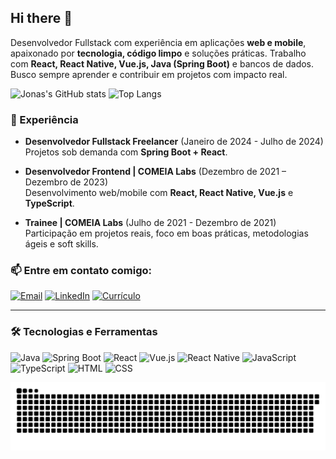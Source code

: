 ## Hi there 🖖
Desenvolvedor Fullstack com experiência em aplicações **web e mobile**, apaixonado por **tecnologia, código limpo** e soluções práticas. Trabalho com **React, React Native, Vue.js, Java (Spring Boot)** e bancos de dados. Busco sempre aprender e contribuir em projetos com impacto real.

![Jonas's GitHub stats](https://github-readme-stats.vercel.app/api?username=Jonas-eng-21&show_icons=true&theme=dracula)
![Top Langs](https://github-readme-stats.vercel.app/api/top-langs/?username=Jonas-eng-21&layout=compact&langs_count=6&theme=radical)

### 📌 Experiência

- **Desenvolvedor Fullstack Freelancer** (Janeiro de 2024 - Julho de 2024)  
  Projetos sob demanda com **Spring Boot + React**.

- **Desenvolvedor Frontend | COMEIA Labs** (Dezembro de 2021 – Dezembro de 2023)  
  Desenvolvimento web/mobile com **React, React Native, Vue.js** e **TypeScript**.

- **Trainee | COMEIA Labs** (Julho de 2021 - Dezembro de 2021)  
  Participação em projetos reais, foco em boas práticas, metodologias ágeis e soft skills.


### 📫 Entre em contato comigo:

[![Email](https://img.shields.io/badge/Email-D14836?style=for-the-badge&logo=gmail&logoColor=white)](mailto:jonas.eng.software@gmail.com)
[![LinkedIn](https://img.shields.io/badge/LinkedIn-0A66C2?style=for-the-badge&logo=linkedin&logoColor=white)](https://www.linkedin.com/in/jonas-soares-824a8a361/)
[![Currículo](https://img.shields.io/badge/Currículo-Canvas-00C4CC?style=for-the-badge&logo=canva&logoColor=white)](https://www.canva.com/design/DAGpO-LKCUk/uE1cfEO6mSSV23reayA0mw/edit?utm_content=DAGpO-LKCUk&utm_campaign=designshare&utm_medium=link2&utm_source=sharebutton)



---

### 🛠️ Tecnologias e Ferramentas
![Java](https://img.shields.io/badge/Java-ED8B00?style=for-the-badge&logo=java&logoColor=white)
![Spring Boot](https://img.shields.io/badge/Spring_Boot-6DB33F?style=for-the-badge&logo=spring-boot&logoColor=white)
![React](https://img.shields.io/badge/React-20232A?style=for-the-badge&logo=react&logoColor=61DAFB)
![Vue.js](https://img.shields.io/badge/Vue.js-35495E?style=for-the-badge&logo=vue.js&logoColor=4FC08D)
![React Native](https://img.shields.io/badge/React_Native-20232A?style=for-the-badge&logo=react&logoColor=61DAFB)
![JavaScript](https://img.shields.io/badge/JavaScript-F7DF1E?style=for-the-badge&logo=javascript&logoColor=black)
![TypeScript](https://img.shields.io/badge/TypeScript-007ACC?style=for-the-badge&logo=typescript&logoColor=white)
![HTML](https://img.shields.io/badge/HTML5-E34F26?style=for-the-badge&logo=html5&logoColor=white)
![CSS](https://img.shields.io/badge/CSS3-1572B6?style=for-the-badge&logo=css3&logoColor=white)

<picture>
  <source media="(prefers-color-scheme: dark)" srcset="https://raw.githubusercontent.com/Jonas-eng-21/Jonas-eng-21/output/github-contribution-grid-snake-dark.svg">
  <source media="(prefers-color-scheme: light)" srcset="https://raw.githubusercontent.com/Jonas-eng-21/Jonas-eng-21/output/github-contribution-grid-snake.svg">
  <img alt="github contribution grid snake animation" src="https://raw.githubusercontent.com/Jonas-eng-21/Jonas-eng-21/output/github-contribution-grid-snake.svg">
</picture>
